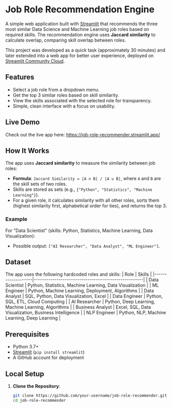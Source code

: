 # Job Role Recommendation Engine

A simple web application built with [Streamlit](https://streamlit.io/) that recommends the three most similar Data Science and Machine Learning job roles based on required skills. The recommendation engine uses **Jaccard similarity** to calculate overlap, comparing skill overlap between roles.

This project was developed as a quick task (approximately 30 minutes) and later extended into a web app for better user experience, deployed on [Streamlit Community Cloud](https://streamlit.io/community-cloud).

## Features
- Select a job role from a dropdown menu.
- Get the top 3 similar roles based on skill similarity.
- View the skills associated with the selected role for transparency.
- Simple, clean interface with a focus on usability.

## Live Demo
Check out the live app here:  https://job-role-recommender.streamlit.app/

## How It Works
The app uses **Jaccard similarity** to measure the similarity between job roles:
- **Formula**: `Jaccard Similarity = |A ∩ B| / |A ∪ B|`, where `A` and `B` are the skill sets of two roles.
- Skills are stored as sets (e.g., `{"Python", "Statistics", "Machine Learning"}`).
- For a given role, it calculates similarity with all other roles, sorts them (highest similarity first, alphabetical order for ties), and returns the top 3.

### Example
For "Data Scientist" (skills: Python, Statistics, Machine Learning, Data Visualization):
- Possible output: `["AI Researcher", "Data Analyst", "ML Engineer"]`.

## Dataset
The app uses the following hardcoded roles and skills:
| Role              | Skills                                              |
|-------------------|-----------------------------------------------------|
| Data Scientist    | Python, Statistics, Machine Learning, Data Visualization |
| ML Engineer       | Python, Machine Learning, Deployment, Algorithms   |
| Data Analyst      | SQL, Python, Data Visualization, Excel            |
| Data Engineer     | Python, SQL, ETL, Cloud Computing                 |
| AI Researcher     | Python, Deep Learning, Machine Learning, Algorithms |
| Business Analyst  | Excel, SQL, Data Visualization, Business Intelligence |
| NLP Engineer      | Python, NLP, Machine Learning, Deep Learning      |

## Prerequisites
- Python 3.7+
- [Streamlit](https://streamlit.io/) (`pip install streamlit`)
- A GitHub account for deployment

## Local Setup
1. **Clone the Repository**:
   ```bash
   git clone https://github.com/your-username/job-role-recommender.git
   cd job-role-recommender
